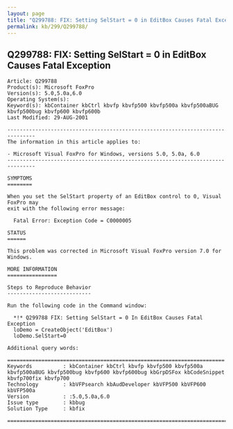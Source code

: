 ```yaml
---
layout: page
title: "Q299788: FIX: Setting SelStart = 0 in EditBox Causes Fatal Exception"
permalink: kb/299/Q299788/
---
```


## Q299788: FIX: Setting SelStart = 0 in EditBox Causes Fatal Exception

	Article: Q299788
	Product(s): Microsoft FoxPro
	Version(s): 5.0,5.0a,6.0
	Operating System(s): 
	Keyword(s): kbContainer kbCtrl kbvfp kbvfp500 kbvfp500a kbvfp500aBUG kbvfp500bug kbvfp600 kbvfp600b
	Last Modified: 29-AUG-2001
	
	-------------------------------------------------------------------------------
	The information in this article applies to:
	
	- Microsoft Visual FoxPro for Windows, versions 5.0, 5.0a, 6.0 
	-------------------------------------------------------------------------------
	
	SYMPTOMS
	========
	
	When you set the SelStart property of an EditBox control to 0, Visual FoxPro may
	exit with the following error message:
	
	  Fatal Error: Exception Code = C0000005
	
	STATUS
	======
	
	This problem was corrected in Microsoft Visual FoxPro version 7.0 for Windows.
	
	MORE INFORMATION
	================
	
	Steps to Reproduce Behavior
	---------------------------
	
	Run the following code in the Command window:
	
	  *!* Q299788 FIX: Setting SelStart = 0 In EditBox Causes Fatal Exception
	  loDemo = CreateObject('EditBox')
	  loDemo.SelStart=0
	
	Additional query words:
	
	======================================================================
	Keywords          : kbContainer kbCtrl kbvfp kbvfp500 kbvfp500a kbvfp500aBUG kbvfp500bug kbvfp600 kbvfp600bug kbGrpDSFox kbCodeSnippet kbvfp700fix kbvfp700 
	Technology        : kbVFPsearch kbAudDeveloper kbVFP500 kbVFP600 kbVFP500a
	Version           : :5.0,5.0a,6.0
	Issue type        : kbbug
	Solution Type     : kbfix
	
	=============================================================================
	
